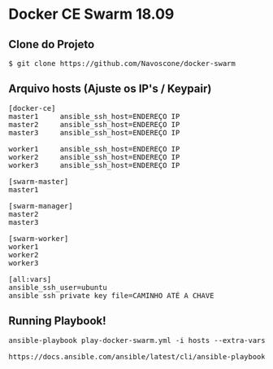 # Docker CE Swarm 18.09

## Clone do Projeto

<pre>
$ git clone https://github.com/Navoscone/docker-swarm
</pre>

## Arquivo hosts (Ajuste os IP's / Keypair)
<pre>
[docker-ce]
master1     ansible_ssh_host=ENDEREÇO IP
master2     ansible_ssh_host=ENDEREÇO IP
master3     ansible_ssh_host=ENDEREÇO IP

worker1     ansible_ssh_host=ENDEREÇO IP
worker2     ansible_ssh_host=ENDEREÇO IP
worker3     ansible_ssh_host=ENDEREÇO IP

[swarm-master]
master1

[swarm-manager]
master2
master3

[swarm-worker]
worker1
worker2
worker3

[all:vars]
ansible_ssh_user=ubuntu
ansible_ssh_private_key_file=CAMINHO ATÉ A CHAVE
</pre>
## Running Playbook!
<pre>
ansible-playbook play-docker-swarm.yml -i hosts --extra-vars "user=USER DOCKER HUB password=SENHA DOCKER HUB"

https://docs.ansible.com/ansible/latest/cli/ansible-playbook.html
</pre>
